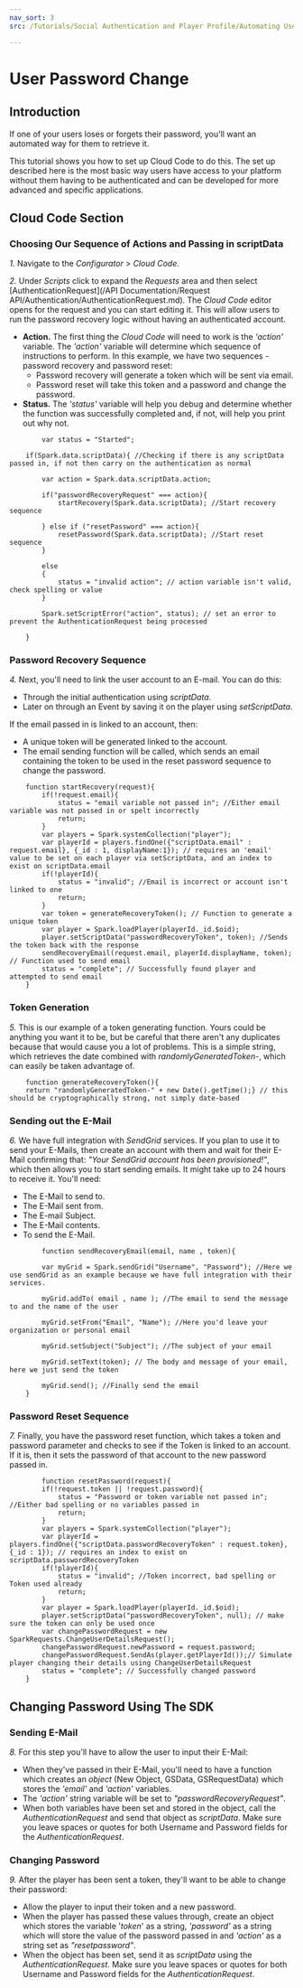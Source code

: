 ```yaml
---
nav_sort: 3
src: /Tutorials/Social Authentication and Player Profile/Automating User Password Change.md

---
```


# User Password Change

## Introduction

If one of your users loses or forgets their password, you'll want an automated way for them to retrieve it.

This tutorial shows you how to set up Cloud Code to do this. The set up described here is the most basic way users have access to your platform without them having to be authenticated and can be developed for more advanced and specific applications.    

## Cloud Code Section

### Choosing Our Sequence of Actions and Passing in scriptData

*1.* Navigate to the *Configurator* > *Cloud Code*.

*2.* Under *Scripts* click to expand the *Requests* area and then select [AuthenticationRequest](/API Documentation/Request API/Authentication/AuthenticationRequest.md). The *Cloud Code* editor opens for the request and you can start editing it. This will allow users to run the password recovery logic without having an authenticated account.
* **Action.** The first thing the *Cloud Code* will need to work is the *'action'* variable. The *'action'* variable will determine which sequence of instructions to perform. In this example, we have two sequences - password recovery and password reset:
  * Password recovery will generate a token which will be sent via email.
  * Password reset will take this token and a password and change the password.
* **Status.** The *'status'* variable will help you debug and determine whether the function was successfully completed and, if not, will help you print out why not.

```    
    	var status = "Started";

    if(Spark.data.scriptData){ //Checking if there is any scriptData passed in, if not then carry on the authentication as normal

        var action = Spark.data.scriptData.action;

        if("passwordRecoveryRequest" === action){
            startRecovery(Spark.data.scriptData); //Start recovery sequence

        } else if ("resetPassword" === action){
            resetPassword(Spark.data.scriptData); //Start reset sequence
        }

        else
        {
            status = "invalid action"; // action variable isn't valid, check spelling or value
        }

        Spark.setScriptError("action", status); // set an error to prevent the AuthenticationRequest being processed

    }
```  

### Password Recovery Sequence

*4.* Next, you'll need to link the user account to an E-mail. You can do this:
* Through the initial authentication using *scriptData*.
* Later on through an Event by saving it on the player using *setScriptData*.

If the email passed in is linked to an account, then:
* A unique token will be generated linked to the account.
* The email sending function will be called, which sends an email containing the token to be used in the reset password sequence to change the password.

```  
    function startRecovery(request){
        if(!request.email){
            status = "email variable not passed in"; //Either email variable was not passed in or spelt incorrectly
            return;
        }
        var players = Spark.systemCollection("player");
        var playerId = players.findOne({"scriptData.email" : request.email}, {_id : 1, displayName:1}); // requires an 'email' value to be set on each player via setScriptData, and an index to exist on scriptData.email
        if(!playerId){
            status = "invalid"; //Email is incorrect or account isn't linked to one
            return;
        }
        var token = generateRecoveryToken(); // Function to generate a unique token
        var player = Spark.loadPlayer(playerId._id.$oid);
        player.setScriptData("passwordRecoveryToken", token); //Sends the token back with the response
        sendRecoveryEmail(request.email, playerId.displayName, token); // Function used to send email
        status = "complete"; // Successfully found player and attempted to send email
    }
```  	


### Token Generation

*5.* This is our example of a token generating function. Yours could be anything you want it to be, but be careful that there aren't any duplicates because that would cause you a lot of problems. This is a simple string, which retrieves the date combined with *randomlyGeneratedToken-*, which can easily be taken advantage of.


    	function generateRecoveryToken(){
        return "randomlyGeneratedToken-" + new Date().getTime();} // this should be cryptographically strong, not simply date-based


### Sending out the E-Mail

*6.* We have full integration with *SendGrid* services. If you plan to use it to send your E-Mails, then create an account with them and wait for their E-Mail confirming that: *"Your SendGrid account has been provisioned!"*, which then allows you to start sending emails. It might take up to 24 hours to receive it. You'll need:
* The E-Mail to send to.
* The E-Mail sent from.
* The E-mail Subject.
* The E-Mail contents.
* To send the E-Mail.

```    
    	function sendRecoveryEmail(email, name , token){

        var myGrid = Spark.sendGrid("Username", "Password"); //Here we use sendGrid as an example because we have full integration with their services.

        myGrid.addTo( email , name ); //The email to send the message to and the name of the user

        myGrid.setFrom("Email", "Name"); //Here you'd leave your organization or personal email

        myGrid.setSubject("Subject"); //The subject of your email

        myGrid.setText(token); // The body and message of your email, here we just send the token

        myGrid.send(); //Finally send the email
    }
```    

### Password Reset Sequence

*7.* Finally, you have the password reset function, which takes a token and password parameter and checks to see if the Token is linked to an account. If it is, then it sets the password of that account to the new password passed in.

```    
    	function resetPassword(request){
        if(!request.token || !request.password){
            status = "Password or token variable not passed in";  //Either bad spelling or no variables passed in
            return;
        }
        var players = Spark.systemCollection("player");
        var playerId = players.findOne({"scriptData.passwordRecoveryToken" : request.token}, {_id : 1}); // requires an index to exist on scriptData.passwordRecoveryToken
        if(!playerId){
            status = "invalid"; //Token incorrect, bad spelling or Token used already
            return;
        }
        var player = Spark.loadPlayer(playerId._id.$oid);
        player.setScriptData("passwordRecoveryToken", null); // make sure the token can only be used once
        var changePasswordRequest = new SparkRequests.ChangeUserDetailsRequest();
        changePasswordRequest.newPassword = request.password;
        changePasswordRequest.SendAs(player.getPlayerId());// Simulate player changing their details using ChangeUserDetailsRequest
        status = "complete"; // Successfully changed password
    }
```

## Changing Password Using The SDK


### Sending E-Mail

*8.* For this step you'll have to allow the user to input their E-Mail:
* When they've passed in their E-Mail, you'll need to have a function which creates an *object* (New Object, GSData, GSRequestData) which stores the *'email'* and *'action'* variables.
* The *'action'* string variable will be set to *"passwordRecoveryRequest"*.
* When both variables have been set and stored in the object, call the *AuthenticationRequest* and send that object as *scriptData*. Make sure you leave spaces or quotes for both Username and Password fields for the *AuthenticationRequest*.


### Changing Password

*9.* After the player has been sent a token, they'll want to be able to change their password:
* Allow the player to input their token and a new password.
* When the player has passed these values through, create an object which stores the variable '*token*' as a string, *'password'* as a string which will store the value of the password passed in and *'action'* as a string set as *"resetpassword"*.
* When the object has been set, send it as *scriptData* using the *AuthenticationRequest*. Make sure you leave spaces or quotes for both Username and Password fields for the *AuthenticationRequest*.
